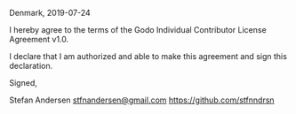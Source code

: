 Denmark, 2019-07-24

 I hereby agree to the terms of the Godo Individual Contributor License
Agreement v1.0.

 I declare that I am authorized and able to make this agreement and sign this
declaration.

 Signed,

 Stefan Andersen <stfnandersen@gmail.com> https://github.com/stfnndrsn
